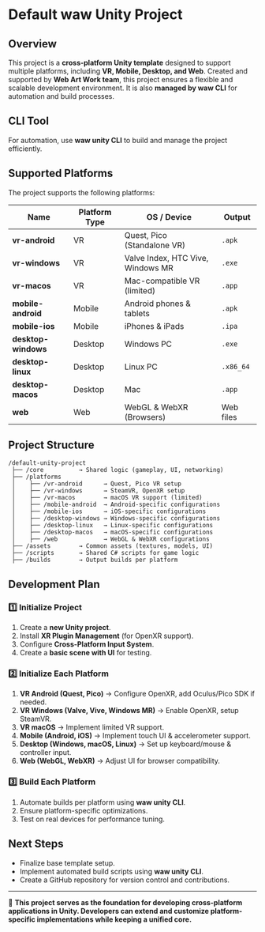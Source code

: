# Default waw Unity Project

## Overview
This project is a **cross-platform Unity template** designed to support multiple platforms, including **VR, Mobile, Desktop, and Web**. Created and supported by **Web Art Work team**, this project ensures a flexible and scalable development environment. It is also **managed by waw CLI** for automation and build processes.

## CLI Tool
For automation, use **waw unity CLI** to build and manage the project efficiently.

## Supported Platforms
The project supports the following platforms:

| Name               | Platform Type | OS / Device                          | Output  |
|-------------------|--------------|----------------------------------|---------|
| **vr-android**      | VR           | Quest, Pico (Standalone VR)       | `.apk`  |
| **vr-windows**      | VR           | Valve Index, HTC Vive, Windows MR | `.exe`  |
| **vr-macos**        | VR           | Mac-compatible VR (limited)       | `.app`  |
| **mobile-android**  | Mobile       | Android phones & tablets         | `.apk`  |
| **mobile-ios**      | Mobile       | iPhones & iPads                  | `.ipa`  |
| **desktop-windows** | Desktop      | Windows PC                       | `.exe`  |
| **desktop-linux**   | Desktop      | Linux PC                         | `.x86_64` |
| **desktop-macos**   | Desktop      | Mac                               | `.app`  |
| **web**            | Web          | WebGL & WebXR (Browsers)         | Web files |

## Project Structure
```
/default-unity-project
 ├── /core          → Shared logic (gameplay, UI, networking)
 ├── /platforms
 │    ├── /vr-android      → Quest, Pico VR setup
 │    ├── /vr-windows      → SteamVR, OpenXR setup
 │    ├── /vr-macos        → macOS VR support (limited)
 │    ├── /mobile-android  → Android-specific configurations
 │    ├── /mobile-ios      → iOS-specific configurations
 │    ├── /desktop-windows → Windows-specific configurations
 │    ├── /desktop-linux   → Linux-specific configurations
 │    ├── /desktop-macos   → macOS-specific configurations
 │    ├── /web             → WebGL & WebXR configurations
 ├── /assets        → Common assets (textures, models, UI)
 ├── /scripts       → Shared C# scripts for game logic
 ├── /builds        → Output builds per platform
```

## Development Plan
### **1️⃣ Initialize Project**
1. Create a **new Unity project**.
2. Install **XR Plugin Management** (for OpenXR support).
3. Configure **Cross-Platform Input System**.
4. Create a **basic scene with UI** for testing.

### **2️⃣ Initialize Each Platform**
1. **VR Android (Quest, Pico)** → Configure OpenXR, add Oculus/Pico SDK if needed.
2. **VR Windows (Valve, Vive, Windows MR)** → Enable OpenXR, setup SteamVR.
3. **VR macOS** → Implement limited VR support.
4. **Mobile (Android, iOS)** → Implement touch UI & accelerometer support.
5. **Desktop (Windows, macOS, Linux)** → Set up keyboard/mouse & controller input.
6. **Web (WebGL, WebXR)** → Adjust UI for browser compatibility.

### **3️⃣ Build Each Platform**
1. Automate builds per platform using **waw unity CLI**.
2. Ensure platform-specific optimizations.
3. Test on real devices for performance tuning.

## Next Steps
- Finalize base template setup.
- Implement automated build scripts using **waw unity CLI**.
- Create a GitHub repository for version control and contributions.

---
🚀 **This project serves as the foundation for developing cross-platform applications in Unity. Developers can extend and customize platform-specific implementations while keeping a unified core.**

